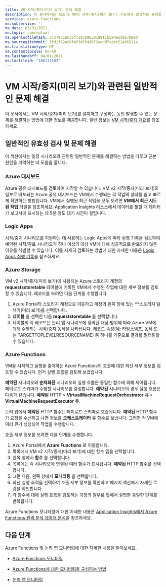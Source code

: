 ```yaml
---
title: VM 시작/중지(미리 보기) 문제 해결
description: 이 문서에서는 Azure VM의 시작/중지(미리 보기) 기능에서 발생하는 문제를 해결하는 방법을 설명합니다.
services: azure-functions
ms.subservice: ''
ms.date: 03/31/2021
ms.topic: conceptual
ms.openlocfilehash: 3c379c1eb36fc19368630188f1b584e1d8a7b8ad
ms.sourcegitcommit: 5fd1f72a96f4f343543072eadd7cdec52e86511e
ms.translationtype: HT
ms.contentlocale: ko-KR
ms.lasthandoff: 04/01/2021
ms.locfileid: "106111103"
---
```

# <a name="troubleshoot-common-issues-with-startstop-vms-preview"></a>VM 시작/중지(미리 보기)와 관련된 일반적인 문제 해결

이 문서에서는 VM 시작/중지(미리 보기)를 설치하고 구성하는 동안 발생할 수 있는 문제를 해결하는 방법에 대한 정보를 제공합니다. 일반 정보는 [VM 시작/중지 개요](overview.md)를 참조하세요.

## <a name="general-validation-and-troubleshooting"></a>일반적인 유효성 검사 및 문제 해결

이 섹션에서는 일정 시나리오와 관련된 일반적인 문제를 해결하는 방법을 다루고 근본 원인을 파악하는 데 도움을 줍니다.

### <a name="azure-dashboard"></a>Azure 대시보드

Azure 공유 대시보드를 검토하여 시작할 수 있습니다. VM v2 시작/중지(미리 보기)의 일부로 배포되는 Azure 공유 대시보드는 VM에서 수행되는 각 작업의 상태를 쉽고 빠르게 확인하는 방법입니다. VM에서 실행된 최근 작업을 모두 보려면 **VM에서 최근 시도된 작업** 타일을 참조하세요. Application Insights 리소스에서 데이터를 풀할 때 데이터가 보고서에 표시되는 데 5분 정도 대기 시간이 걸립니다.

### <a name="logic-apps"></a>Logic Apps

시작/중지 시나리오를 지원하는 데 사용하는 Logic Apps에 따라 실행 기록을 검토하여 예약된 시작/종료 시나리오가 하나 이상의 대상 VM에 대해 성공적으로 완료되지 않은 이유를 식별할 수 있습니다. 이를 자세히 검토하는 방법에 대한 자세한 내용은 [Logic Apps 실행 기록](../../logic-apps/monitor-logic-apps.md#review-runs-history)을 참조하세요.

### <a name="azure-storage"></a>Azure Storage

VM v2 시작/중지(미리 보기)에 사용되는 Azure 스토리지 계정의 **requestsstoretable** 테이블에 기록된 VM에서 수행된 작업에 대한 세부 정보를 검토할 수 있습니다. 레코드를 보려면 다음 단계를 수행합니다.

1. Azure Portal의 스토리지 계정으로 이동하고 계정의 왼쪽 창에 있는 **스토리지 탐색기(미리 보기)를 선택합니다.
1. **테이블** 을 선택한 다음 **requeststoretable** 을 선택합니다.
1. 테이블의 각 레코드는 논리 앱 시나리오에 정의된 대상 범위에 따라 Azure VM에 대해 수행되는 시작/중지 동작을 나타냅니다. 레코드 속성(예: 타임스탬프, 동작 또는 TARGETTOPLEVELRESOURCENAME) 중 하나를 기준으로 결과를 필터링할 수 있습니다.

### <a name="azure-functions"></a>Azure Functions

VM을 시작하고 실행을 중지하는 Azure Functions의 호출에 대한 최신 세부 정보를 검토할 수 있습니다. 먼저 실행 흐름을 검토해 보겠습니다.

**예약된** 시나리오와 **순차화된** 시나리오의 실행 흐름은 동일한 함수에 의해 제어됩니다. 페이로드 스키마가 수행할 시나리오를 결정합니다. **예약된** 시나리오의 경우 실행 흐름은 다음과 같습니다. **예약된** HTTP > **VirtualMachineRequestOrchestrator** 큐 > **VirtualMachineRequestExecutor** 큐.

논리 앱에서 **예약된** HTTP 함수는 페이로드 스키마로 호출됩니다. **예약된** HTTP 함수가 요청을 수신하고 나면 정보를 **오케스트레이터** 큐 함수로 보냅니다. 그러면 각 VM에 여러 큐가 생성되어 작업을 수행합니다.

호출 세부 정보를 보려면 다음 단계를 수행합니다.

1. Azure Portal에서 **Azure Functions** 로 이동합니다.
1. 목록에서 VM v2 시작/중지(미리 보기)에 대한 함수 앱을 선택합니다.
1. 왼쪽 창에서 **함수** 를 선택합니다.
1. 목록에는 각 시나리오에 연결된 여러 함수가 표시됩니다. **예약된** HTTP 함수를 선택합니다.
1. 그런 다음, 왼쪽 창에서 **모니터링** 을 선택합니다.
1. 최신 실행 추적을 선택하여 호출 세부 정보를 확인하고 메시지 섹션에서 자세한 로깅을 확인합니다.
1. 각 함수에 대해 실행 흐름을 검토하는 과정의 일부로 앞에서 설명한 동일한 단계를 반복합니다.

Azure Functions 모니터링에 대한 자세한 내용은 [Application Insights에서 Azure Functions 원격 분석 데이터 분석](../../azure-functions/analyze-telemetry-data.md)을 참조하세요.

## <a name="next-steps"></a>다음 단계

Azure Functions 및 논리 앱 모니터링에 대한 자세한 내용을 알아보세요.

* [Azure Functions 모니터링](../../azure-functions/functions-monitoring.md)

* [Azure Functions에 대한 모니터링을 구성하는 방법](../../azure-functions/configure-monitoring.md)

* [논리 앱 모니터링](../../logic-apps/monitor-logic-apps.md)